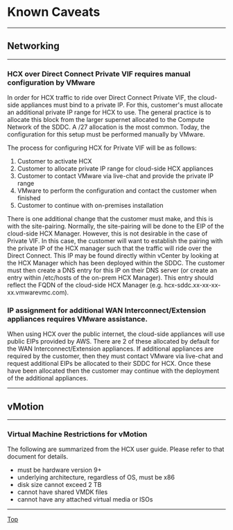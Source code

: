 # Known Caveats

---
## Networking
---

### HCX over Direct Connect Private VIF requires manual configuration by VMware
In order for HCX traffic to ride over Direct Connect Private VIF, the cloud-side appliances must bind to a private IP. For this, customer's must allocate an additional private IP range for HCX to use. The general practice is to allocate this block from the larger supernet allocated to the Compute Network of the SDDC. A /27 allocation is the most common. Today, the configuration for this setup must be performed manually by VMware.

The process for configuring HCX for Private VIF will be as follows:
1. Customer to activate HCX
2. Customer to allocate private IP range for cloud-side HCX appliances
3. Customer to contact VMware via live-chat and provide the private IP range
4. VMware to perform the configuration and contact the customer when finished
5. Customer to continue with on-premises installation

There is one additional change that the customer must make, and this is with the site-pairing. Normally, the site-pairing will be done to the EIP of the cloud-side HCX Manager. However, this is not desirable in the case of Private VIF. In this case, the customer will want to establish the pairing with the private IP of the HCX manager such that the traffic will ride over the Direct Connect. This IP may be found directly within vCenter by looking at the HCX Manager which has been deployed within the SDDC. The customer must then create a DNS entry for this IP on their DNS server (or create an entry within /etc/hosts of the on-prem HCX Manager). This entry should reflect the FQDN of the cloud-side HCX Manager (e.g. hcx-sddc.xx-xx-xx-xx.vmwarevmc.com).


### IP assignment for additional WAN Interconnect/Extension appliances requires VMware assistance.
When using HCX over the public internet, the cloud-side appliances will use public EIPs provided by AWS. There are 2 of these allocated by default for the WAN Interconnect/Extension appliances. If additional appliances are required by the customer, then they must contact VMware via live-chat and request additional EIPs be allocated to their SDDC for HCX. Once these have been allocated then the customer may continue with the deployment of the additional appliances.



---
## vMotion
---

### Virtual Machine Restrictions for vMotion
The following are summarized from the HCX user guide. Please refer to that document for details.
* must be hardware version 9+
* underlying architecture, regardless of OS, must be x86
* disk size cannot exceed 2 TB
* cannot have shared VMDK files
* cannot have any attached virtual media or ISOs



---
[Top](./README.md)
